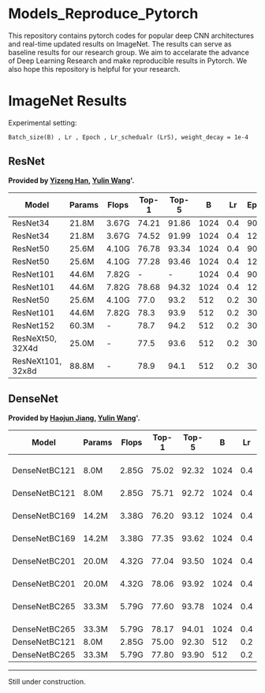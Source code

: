 # Models_Reproduce_Pytorch

This repository contains pytorch codes for popular deep CNN architectures and real-time updated results on ImageNet. The results can serve as baseline results for our research group. We aim to accelarate the advance of Deep Learning Research and make reproducible results in Pytorch. We also hope this repository is helpful for your research.

# ImageNet Results

Experimental setting:
```
Batch_size(B) , Lr , Epoch , Lr_schedualr (LrS), weight_decay = 1e-4
```

## ResNet
**Provided by [Yizeng Han](https://github.com/thuallen), [Yulin Wang](https://github.com/blackfeather-wang)'.**


|Model|Params|Flops|Top-1|Top-5|B|Lr|Epoch|LrS|Provider|
|-----|------|-----|-----|-----|---|---|---|---|---|
|ResNet34  |21.8M |3.67G|74.21|91.86|1024|0.4|90|warm5+cosine|Y Han
|ResNet34  |21.8M |3.67G|74.52|91.99|1024|0.4|120|warm5+cosine|Y Han
|ResNet50  |25.6M |4.10G|76.78|93.34|1024|0.4|90|warm5+cosine|Y Han
|ResNet50  |25.6M |4.10G|77.28|93.46|1024|0.4|120|warm5+cosine|Y Han
|ResNet101 |44.6M |7.82G|-|-|1024|0.4|90|warm5+cosine|Y Han
|ResNet101 |44.6M |7.82G|78.68|94.32|1024|0.4|120|warm5+cosine|Y Han
|ResNet50  |25.6M |4.10G|77.0|93.2|512|0.2|300|cosine|Y Wang
|ResNet101 |44.6M |7.82G|78.3|93.9|512|0.2|300|cosine|Y Wang
|ResNet152 |60.3M |-|78.7|94.2|512|0.2|300|cosine|Y Wang
|ResNeXt50, 32X4d |25.0M|-|77.5|93.6|512|0.2|300|cosine|Y Wang
|ResNeXt101, 32x8d|88.8M|-|78.9|94.1|512|0.2|300|cosine|Y Wang

## DenseNet
**Provided by [Haojun Jiang](https://github.com/jianghaojun), [Yulin Wang](https://github.com/blackfeather-wang)'.**

|Model|Params|Flops|Top-1|Top-5|B|Lr|Epoch|LrS|Provider|
|-----|------|-----|-----|-----|---|---|---|---|---|
|DenseNetBC121 |8.0M |2.85G|75.02|92.32|1024|0.4|90|step-0.1-[30,60]|H Jiang
|DenseNetBC121 |8.0M |2.85G|75.71|92.72|1024|0.4|90|cosine|H Jiang
|DenseNetBC169 |14.2M |3.38G|76.20|93.12|1024|0.4|90|step-0.1-[30,60]|H Jiang
|DenseNetBC169 |14.2M |3.38G|77.35|93.62|1024|0.4|90|cosine|H Jiang
|DenseNetBC201 |20.0M |4.32G|77.04|93.50|1024|0.4|90|step-0.1-[30,60]|H Jiang
|DenseNetBC201 |20.0M |4.32G|78.06|93.92|1024|0.4|90|cosine|H Jiang
|DenseNetBC265 |33.3M |5.79G|77.60|93.78|1024|0.4|90|step-0.1-[30,60]|H Jiang
|DenseNetBC265 |33.3M |5.79G|78.17|94.01|1024|0.4|90|cosine|H Jiang
|DenseNetBC121 |8.0M |2.85G|75.00|92.30|512|0.2|300|cosine|Y Wang
|DenseNetBC265 |33.3M |5.79G|77.80|93.90|512|0.2|300|cosine|Y Wang

****
Still under construction.
